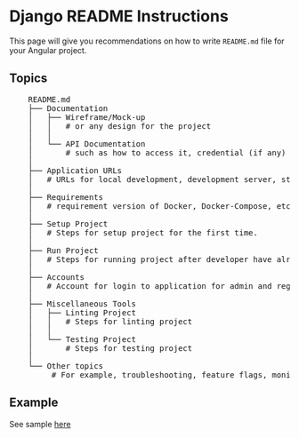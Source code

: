 # Django README Instructions

This page will give you recommendations on how to write `README.md` file for your Angular project.

## Topics

<pre>
    README.md
    ├── Documentation
    │   ├── Wireframe/Mock-up
    │   │   # or any design for the project
    │   │
    │   └── API Documentation
    │       # such as how to access it, credential (if any)
    │
    ├── Application URLs
    │   # URLs for local development, development server, staging (if any) server, and production server.
    │
    ├── Requirements
    │   # requirement version of Docker, Docker-Compose, etc.
    │
    ├── Setup Project
    │   # Steps for setup project for the first time.
    │
    ├── Run Project
    │   # Steps for running project after developer have already setup the project.
    │
    ├── Accounts
    │   # Account for login to application for admin and regular user.
    │
    ├── Miscellaneous Tools
    │   ├── Linting Project
    │   │   # Steps for linting project
    │   │
    │   └── Testing Project
    │       # Steps for testing project
    │
    └── Other topics
         # For example, troubleshooting, feature flags, monitoring systems, etc.
</pre>

## Example

See sample [here](./sample.md)
